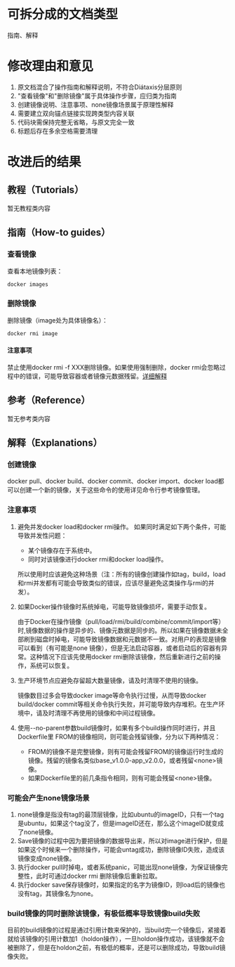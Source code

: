 # 可拆分成的文档类型

指南、解释

# 修改理由和意见

1. 原文档混合了操作指南和解释说明，不符合Diátaxis分层原则
2. "查看镜像"和"删除镜像"属于具体操作步骤，应归类为指南
3. 创建镜像说明、注意事项、none镜像场景属于原理性解释
4. 需要建立双向锚点链接实现跨类型内容关联
5. 代码块需保持完整无省略，与原文完全一致
6. 标题后存在多余空格需要清理

# 改进后的结果

## 教程（Tutorials）

暂无教程类内容

## 指南（How-to guides）

### 查看镜像

查看本地镜像列表：

```bash
docker images
```

### 删除镜像

删除镜像（image处为具体镜像名）：

```bash
docker rmi image
```

#### 注意事项

禁止使用docker rmi -f XXX删除镜像。如果使用强制删除，docker rmi会忽略过程中的错误，可能导致容器或者镜像元数据残留。[详细解释](#注意事项)

## 参考（Reference）

暂无参考类内容

## 解释（Explanations）

### 创建镜像

docker pull、docker build、docker commit、docker import、docker load都可以创建一个新的镜像，关于这些命令的使用详见命令行参考镜像管理。

### 注意事项

1. 避免并发docker load和docker rmi操作。 如果同时满足如下两个条件，可能导致并发性问题：

    - 某个镜像存在于系统中。
    - 同时对该镜像进行docker rmi和docker load操作。

    所以使用时应该避免这种场景（注：所有的镜像创建操作如tag，build，load和rmi并发都有可能会导致类似的错误，应该尽量避免这类操作与rmi的并发）。

2. 如果Docker操作镜像时系统掉电，可能导致镜像损坏，需要手动恢复。

    由于Docker在操作镜像（pull/load/rmi/build/combine/commit/import等）时,镜像数据的操作是异步的、镜像元数据是同步的。所以如果在镜像数据未全部刷到磁盘时掉电，可能导致镜像数据和元数据不一致。对用户的表现是镜像可以看到（有可能是none 镜像），但是无法启动容器，或者启动后的容器有异常。这种情况下应该先使用docker rmi删除该镜像，然后重新进行之前的操作，系统可以恢复。

3. 生产环境节点应避免存留超大数量镜像，请及时清理不使用的镜像。

    镜像数目过多会导致docker image等命令执行过慢，从而导致docker build/docker commit等相关命令执行失败，并可能导致内存堆积。在生产环境中，请及时清理不再使用的镜像和中间过程镜像。

4. 使用\--no-parent参数build镜像时，如果有多个build操作同时进行，并且Dockerfile里 FROM的镜像相同，则可能会残留镜像，分为以下两种情况：
    - FROM的镜像不是完整镜像，则有可能会残留FROM的镜像运行时生成的镜像。残留的镜像名类似base\_v1.0.0-app\_v2.0.0，或者残留<none\>镜像。
    - 如果Dockerfile里的前几条指令相同，则有可能会残留<none\>镜像。

### 可能会产生none镜像场景

1. none镜像是指没有tag的最顶层镜像，比如ubuntu的imageID，只有一个tag是ubuntu，如果这个tag没了，但是imageID还在，那么这个imageID就变成了none镜像。
2. Save镜像的过程中因为要把镜像的数据导出来，所以对image进行保护，但是如果这个时候来一个删除操作，可能会untag成功，删除镜像ID失败，造成该镜像变成none镜像。
3. 执行docker pull时掉电，或者系统panic，可能出现none镜像，为保证镜像完整性，此时可通过docker rmi 删除镜像后重新拉取。
4. 执行docker save保存镜像时，如果指定的名字为镜像ID，则load后的镜像也没有tag，其镜像名为none。

### build镜像的同时删除该镜像，有极低概率导致镜像build失败

目前的build镜像的过程是通过引用计数来保护的，当build完一个镜像后，紧接着就给该镜像的引用计数加1（holdon操作），一旦holdon操作成功，该镜像就不会被删除了，但是在holdon之前，有极低的概率，还是可以删除成功，导致build镜像失败。